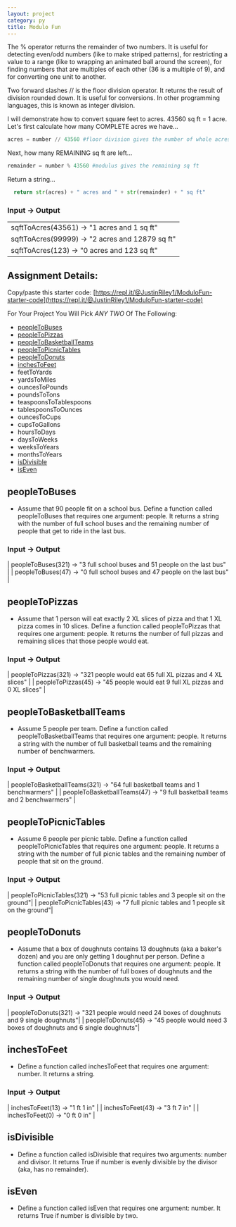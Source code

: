 ```yaml
---
layout: project
category: py
title: Modulo Fun
---
```

The % operator returns the remainder of two numbers. It is useful for detecting even/odd numbers (like to make striped patterns), for restricting a value to a range (like to wrapping an animated ball around the screen), for finding numbers that are multiples of each other (36 is a multiple of 9), and for converting one unit to another.

Two forward slashes // is the floor division operator. It returns the result of division rounded down. It is useful for conversions. In other programming languages, this is known as integer division.

I will demonstrate how to convert square feet to acres. 43560 sq ft = 1 acre. Let's first calculate how many COMPLETE acres we have...
```python
acres = number // 43560 #floor division gives the number of whole acres
```
Next, how many REMAINING sq ft are left...
```python
remainder = number % 43560 #modulus gives the remaining sq ft
```
Return a string...
```python
  return str(acres) + " acres and " + str(remainder) + " sq ft"
```

### Input &rarr; Output

<table>
<tr>
<td>
sqftToAcres(43561) &rarr; "1 acres and 1 sq ft"
</td>
</tr>
<tr>
<td>
sqftToAcres(99999) &rarr; "2 acres and 12879 sq ft"
</td>
</tr>
<tr>
<td>
sqftToAcres(123) &rarr; "0 acres and 123 sq ft"
</td>
</tr>
</table>

## Assignment Details:

Copy/paste this starter code: [https://repl.it/@JustinRiley1/ModuloFun-starter-code](https://repl.it/@JustinRiley1/ModuloFun-starter-code)

For Your Project You Will Pick *ANY TWO* Of The Following:
- [peopleToBuses](#peopletobuses)
- [peopleToPizzas](#peopletopizzas)
- [peopleToBasketballTeams](#peopletobasketballteams)
- [peopleToPicnicTables](#peopletopicnictables)
- [peopleToDonuts](#peopletodonuts)
- [inchesToFeet](#inchestofeet)
- feetToYards
- yardsToMiles
- ouncesToPounds
- poundsToTons
- teaspoonsToTablespoons
- tablespoonsToOunces
- ouncesToCups
- cupsToGallons
- hoursToDays
- daysToWeeks
- weeksToYears
- monthsToYears
- [isDivisible](#isdivisible)
- [isEven](#iseven)





## peopleToBuses
- Assume that 90 people fit on a school bus. Define a function called peopleToBuses that requires one argument: people. It returns a string with the number of full school buses and the remaining number of people that get to ride in the last bus.

### Input &rarr; Output

| peopleToBuses(321) &rarr; "3 full school buses and 51 people on the last bus" |
| peopleToBuses(47) &rarr; "0 full school buses and 47 people on the last bus" |

## peopleToPizzas
- Assume that 1 person will eat exactly 2 XL slices of pizza and that 1 XL pizza comes in 10 slices. Define a function called peopleToPizzas that requires one argument: people. It returns the number of full pizzas and remaining slices that those people would eat.

### Input &rarr; Output

| peopleToPizzas(321) &rarr; "321 people would eat 65 full XL pizzas and 4 XL slices" |
| peopleToPizzas(45) &rarr; "45 people would eat 9 full XL pizzas and 0 XL slices" |

## peopleToBasketballTeams
- Assume 5 people per team. Define a function called peopleToBasketballTeams that requires one argument: people. It returns a string with the number of full basketball teams and the remaining number of benchwarmers.

### Input &rarr; Output

| peopleToBasketballTeams(321) &rarr; "64 full basketball teams and 1 benchwarmers" |
| peopleToBasketballTeams(47) &rarr; "9 full basketball teams and 2 benchwarmers" |

## peopleToPicnicTables
- Assume 6 people per picnic table. Define a function called peopleToPicnicTables that requires one argument: people. It returns a string with the number of full picnic tables and the remaining number of people that sit on the ground.

### Input &rarr; Output

| peopleToPicnicTables(321) &rarr; "53 full picnic tables and 3 people sit on the ground"|
| peopleToPicnicTables(43) &rarr; "7 full picnic tables and 1 people sit on the ground"|

## peopleToDonuts
- Assume that a box of doughnuts contains 13 doughnuts (aka a baker's dozen) and you are only getting 1 doughnut per person. Define a function called peopleToDonuts that requires one argument: people. It returns a string with the number of full boxes of doughnuts and the remaining number of single doughnuts you would need.

### Input &rarr; Output

| peopleToDonuts(321) &rarr; "321 people would need 24 boxes of doughnuts and 9 single doughnuts"|
| peopleToDonuts(45) &rarr; "45 people would need 3 boxes of doughnuts and 6 single doughnuts"|

## inchesToFeet
- Define a function called inchesToFeet that requires one argument: number. It returns a string.

### Input &rarr; Output

| inchesToFeet(13) &rarr; "1 ft 1 in" |
| inchesToFeet(43) &rarr; "3 ft 7 in" |
| inchesToFeet(0) &rarr; "0 ft 0 in" |

## isDivisible
- Define a function called isDivisible that requires two arguments: number and divisor. It returns True if number is evenly divisible by the divisor (aka, has no remainder).

## isEven
- Define a function called isEven that requires one argument: number. It returns True if number is divisible by two.
